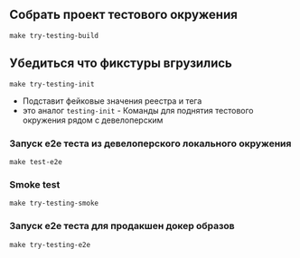 ## Собрать проект тестового окружения
`make try-testing-build`
## Убедиться что фикстуры вгрузились
`make try-testing-init`
- Подставит фейковые значения реестра и тега
- это аналог `testing-init` - Команды для поднятия тестового окружения рядом с девелоперским


### Запуск e2e теста из девелоперского локального окружения
`make test-e2e`

### Smoke test
`make try-testing-smoke`

### Запуск e2e теста для продакшен докер образов
`make try-testing-e2e`



